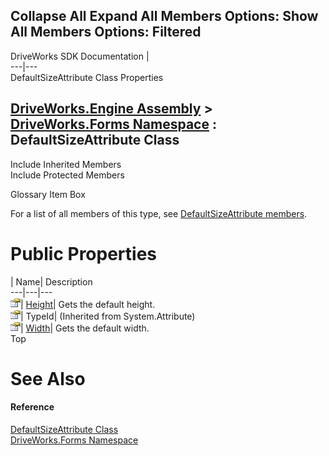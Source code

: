 Collapse All Expand All Members Options: Show All  Members Options: Filtered   
---  
DriveWorks SDK Documentation  |   
---|---  
DefaultSizeAttribute Class Properties   
  
[DriveWorks.Engine Assembly](topic2156.md) > [DriveWorks.Forms Namespace](topic7266.md) : DefaultSizeAttribute Class  
---  
  
Include Inherited Members    
Include Protected Members    


Glossary Item Box

For a list of all members of this type, see [DefaultSizeAttribute members](topic8043.md).

# Public Properties

| Name| Description  
---|---|---  
![Public Property](dotnetimages/publicProperty.gif)| [Height](topic8049.md)| Gets the default height.   
![Public Property](dotnetimages/publicProperty.gif)| TypeId|  (Inherited from System.Attribute)  
![Public Property](dotnetimages/publicProperty.gif)| [Width](topic8050.md)| Gets the default width.   
Top

# See Also

#### Reference

[DefaultSizeAttribute Class](topic8042.md)   
[DriveWorks.Forms Namespace](topic7266.md)


